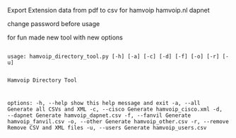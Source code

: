 Export Extension data from pdf to csv for hamvoip hamvoip.nl dapnet

change password before usage


for fun made new tool with new options

<code>
usage: hamvoip_directory_tool.py [-h] [-a] [-c] [-d] [-f] [-o] [-r] [-u]

Hamvoip Directory Tool

options:
  -h, --help    show this help message and exit
  -a, --all     Generate all CSVs and XML
  -c, --cisco   Generate hamvoip_cisco.xml
  -d, --dapnet  Generate hamvoip_dapnet.csv
  -f, --fanvil  Generate hamvoip_fanvil.csv
  -o, --other   Generate hamvoip_other.csv
  -r, --remove  Remove CSV and XML files
  -u, --users   Generate hamvoip_users.csv

  
